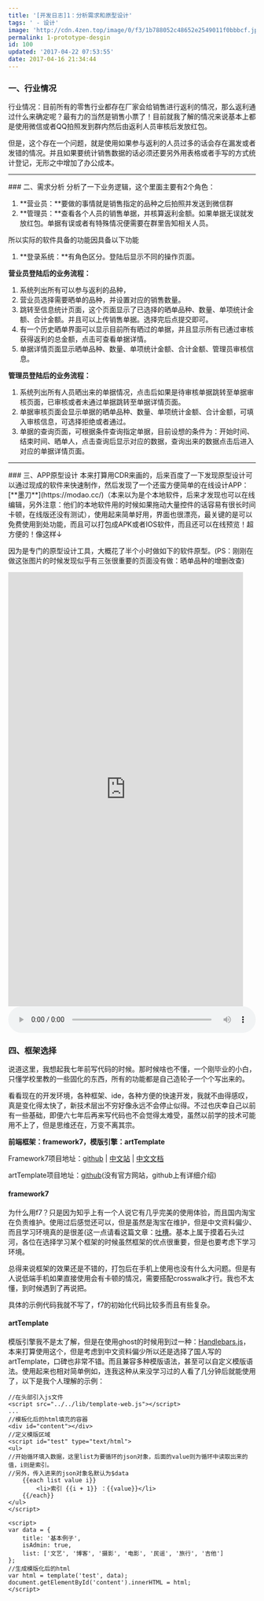 ```yaml
---
title: '[开发日志]1：分析需求和原型设计'
tags: ' - 设计'
image: 'http://cdn.4zen.top/image/0/f3/1b788052c48652e2549011f0bbbcf.jpg'
permalink: 1-prototype-desgin
id: 100
updated: '2017-04-22 07:53:55'
date: 2017-04-16 21:34:44
---
```


### 一、行业情况
行业情况：目前所有的零售行业都存在厂家会给销售进行返利的情况，那么返利通过什么来确定呢？最有力的当然是销售小票了！目前就我了解的情况来说基本上都是使用微信或者QQ拍照发到群内然后由返利人员审核后发放红包。

但是，这个存在一个问题，就是使用如果参与返利的人员过多的话会存在漏发或者发错的情况。并且如果要统计销售数据的话必须还要另外用表格或者手写的方式统计登记，无形之中增加了办公成本。
<hr />
### 二、需求分析
分析了一下业务逻辑，这个里面主要有2个角色：

1. **营业员：**要做的事情就是销售指定的品种之后拍照并发送到微信群
2. **管理员：**查看各个人员的销售单据，并核算返利金额。如果单据无误就发放红包。单据有误或者有特殊情况便需要在群里告知相关人员。

所以实际的软件具备的功能因具备以下功能

1. **登录系统：**有角色区分。登陆后显示不同的操作页面。

**营业员登陆后的业务流程：**

1. 系统列出所有可以参与返利的品种，
2. 营业员选择需要晒单的品种，并设置对应的销售数量。
3. 跳转至信息统计页面，这个页面显示了已选择的晒单品种、数量、单项统计金额、合计金额。并且可以上传销售单据。选择完后点提交即可。
4. 有一个历史晒单界面可以显示目前所有晒过的单据，并且显示所有已通过审核获得返利的总金额，点击可查看单据详情。
5. 单据详情页面显示晒单品种、数量、单项统计金额、合计金额、管理员审核信息。

**管理员登陆后的业务流程：**

1. 系统列出所有人员晒出来的单据情况，点击后如果是待审核单据跳转至单据审核页面，已审核或者未通过单据跳转至单据详情页面。
2. 单据审核页面会显示单据的晒单品种、数量、单项统计金额、合计金额，可填入审核信息，可选择拒绝或者通过。
3. 单据的查询页面，可根据条件查询指定单据，目前设想的条件为：开始时间、结束时间、晒单人，点击查询后显示对应的数据，查询出来的数据点击后进入对应的单据详情页面。
<hr />
### 三、APP原型设计
本来打算用CDR来画的，后来百度了一下发现原型设计可以通过现成的软件来快速制作，然后发现了一个还蛮方便简单的在线设计APP：[**墨刀**](https://modao.cc/)（本来以为是个本地软件，后来才发现也可以在线编辑，另外注意：他们的本地软件用的时候如果拖动大量控件的话容易有很长时间卡顿，在线版还没有测试），使用起来简单好用，界面也很漂亮，最关键的是可以免费使用到处功能，而且可以打包成APK或者IOS软件，而且还可以在线预览！超方便的！像这样↓

因为是专门的原型设计工具，大概花了半个小时做如下的软件原型。(PS：刚刚在做这张图片的时候发现似乎有三张很重要的页面没有做：晒单品种的增删改查)

<iframe src="https://modao.cc/app/aE7DaIsyTnsycQZtFdSe1IxP8G30vn0/embed" width="478" height="884" allowTransparency="true" frameborder="0"></iframe>
<audio class="wp-audio-shortcode" id="artbgm" loop="1" preload="auto" style="width: 100%;" controls="controls" src="http://cdn.4zen.top/California%20Dreaming%20%28%E9%87%8D%E5%BA%86%E6%A3%AE%E6%9E%97%29.mp3"></audio>

### 四、框架选择
说道这里，我想起我七年前写代码的时候。那时候啥也不懂，一个刚毕业的小白，只懂学校里教的一些固化的东西，所有的功能都是自己造轮子一个个写出来的。

看看现在的开发环境，各种框架、ide，各种方便的快速开发，我就不由得感叹，真是变化得太快了，新技术层出不穷好像永远不会停止似得。不过也庆幸自己以前有一些基础，即便六七年后再来写代码也不会觉得太难受，虽然以前学的技术可能用不上了，但是思维还在，万变不离其宗。

**前端框架：framework7，模版引擎：artTemplate**

Framework7项目地址：[github](https://github.com/nolimits4web/Framework7) | [中文站](http://www.framework7.cn/) | [中文文档](http://docs.framework7.cn/)

artTemplate项目地址：[github](https://github.com/aui/art-template)(没有官方网站，github上有详细介绍)

#### framework7

为什么用f7？只是因为知乎上有一个人说它有几乎完美的使用体验，而且国内淘宝在负责维护。使用过后感觉还可以，但是虽然是淘宝在维护，但是中文资料偏少、而且学习环境真的是很差(这一点请看这篇文章：[吐槽](http://www.4zen.top/tu-cao/)。基本上属于摸着石头过河，各位在选择学习某个框架的时候虽然框架的优点很重要，但是也要考虑下学习环境。

总得来说框架的效果还是不错的，打包后在手机上使用也没有什么大问题。但是有人说低端手机如果直接使用会有卡顿的情况，需要搭配crosswalk才行。我也不太懂，到时候遇到了再说把。

具体的示例代码我就不写了，f7的初始化代码比较多而且有些复杂。

#### artTemplate

模版引擎我不是太了解，但是在使用ghost的时候用到过一种：[Handlebars.js](http://handlebarsjs.com/)，本来打算使用这个，但是考虑到中文资料偏少所以还是选择了国人写的artTemplate，口碑也非常不错。而且兼容多种模版语法，甚至可以自定义模版语法。使用起来也相对简单例如，连我这种从来没学习过的人看了几分钟后就能使用了，以下是我个人理解的示例：

```
//在头部引入js文件
<script src="../../lib/template-web.js"></script>
...
//模板化后的html填充的容器
<div id="content"></div>
//定义模版区域
<script id="test" type="text/html">
<ul>
//开始循环填入数据，这里list为要循环的json对象，后面的value则为循环中读取出来的值，i则是索引。
//另外，传入进来的json对象名默认为$data
    {{each list value i}}
        <li>索引 {{i + 1}} ：{{value}}</li>
    {{/each}}
</ul>
</script>

<script>
var data = {
	title: '基本例子',
	isAdmin: true,
	list: ['文艺', '博客', '摄影', '电影', '民谣', '旅行', '吉他']
};
//生成模版化后的html
var html = template('test', data);
document.getElementById('content').innerHTML = html;
</script>
```
